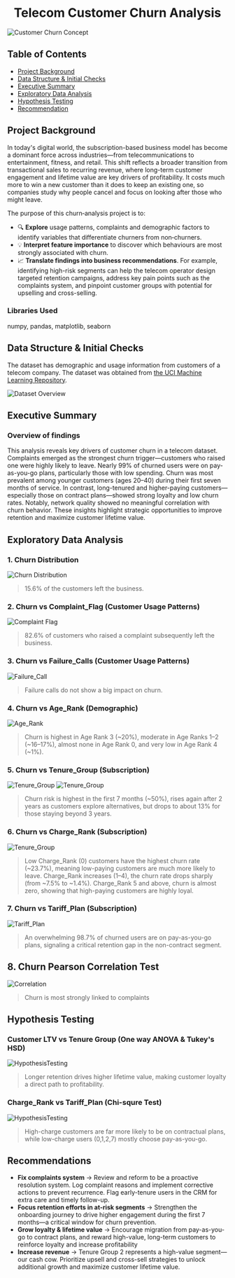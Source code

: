 # <div align="center">Telecom Customer Churn Analysis</div>

![Customer Churn Concept](Assets/churn_customers.png)

## Table of Contents
- [Project Background](#project-background)
- [Data Structure & Initial Checks](#data-structure--initial-checks)
- [Executive Summary](#executive-summary)
- [Exploratory Data Analysis](#exploratory-data-analysis)
- [Hypothesis Testing](#hypothesis-testing)
- [Recommendation](#recommendation)

## Project Background

In today's digital world, the subscription-based business model has become a dominant force across industries—from telecommunications to entertainment, fitness, and retail. This shift reflects a broader transition from transactional sales to recurring revenue, where long-term customer engagement and lifetime value are key drivers of profitability. It costs much more to win a new customer than it does to keep an existing one, so companies study why people cancel and focus on looking after those who might leave.

The purpose of this churn‑analysis project is to:
- 🔍 **Explore** usage patterns, complaints and demographic factors to identify variables that differentiate churners from non‑churners.
- 💡 **Interpret feature importance** to discover which behaviours are most strongly associated with churn.
- 📈 **Translate findings into business recommendations**. For example, identifying high-risk segments can help the telecom operator design targeted retention campaigns, address key pain points such as the complaints system, and pinpoint customer groups with potential for upselling and cross-selling.

### Libraries Used
numpy, pandas, matplotlib, seaborn

## Data Structure & Initial Checks
The dataset has demographic and usage information from customers of a telecom company. The dataset was obtained from [the UCI Machine Learning Repository](https://archive.ics.uci.edu/dataset/563/iranian+churn+dataset).

![Dataset Overview](Assets/dataset_overview.png)

## Executive Summary
### Overview of findings
This analysis reveals key drivers of customer churn in a telecom dataset. Complaints emerged as the strongest churn trigger—customers who raised one were highly likely to leave. Nearly 99% of churned users were on pay-as-you-go plans, particularly those with low spending. Churn was most prevalent among younger customers (ages 20–40) during their first seven months of service. In contrast, long-tenured and higher-paying customers—especially those on contract plans—showed strong loyalty and low churn rates. Notably, network quality showed no meaningful correlation with churn behavior. These insights highlight strategic opportunities to improve retention and maximize customer lifetime value.

## Exploratory Data Analysis
### 1. Churn Distribution
![Churn Distribution](Assets/churn_distribution.png)

> 15.6% of the customers left the business. 

### 2. Churn vs Complaint_Flag (Customer Usage Patterns)

![Complaint Flag](Assets/churn_complaint_flag.png)

> 82.6% of customers who raised a complaint subsequently left the business.

### 3. Churn vs Failure_Calls (Customer Usage Patterns)
![Failure_Call](Assets/churn_failure_calls_total.png)
> Failure calls do not show a big impact on churn.

### 4. Churn vs Age_Rank (Demographic)
![Age_Rank](Assets/churn_agerank.png)
> Churn is highest in Age Rank 3 (~20%), moderate in Age Ranks 1–2 (~16–17%), almost none in Age Rank 0, and very low in Age Rank 4 (~1%).

### 5. Churn vs Tenure_Group (Subscription)
![Tenure_Group](Assets/churn_tenuregroup.png)
![Tenure_Group](Assets/churn_tenure.png)
> Churn risk is highest in the first 7 months (~50%), rises again after 2 years as customers explore alternatives, but drops to about 13% for those staying beyond 3 years. 

### 6. Churn vs Charge_Rank (Subscription)
![Tenure_Group](Assets/churn_chargerank.png)
> Low Charge_Rank (0) customers have the highest churn rate (~23.7%), meaning low-paying customers are much more likely to leave.
> Charge_Rank increases (1–4), the churn rate drops sharply (from ~7.5% to ~1.4%).
> Charge_Rank 5 and above, churn is almost zero, showing that high-paying customers are highly loyal.

### 7. Churn vs Tariff_Plan (Subscription)
![Tariff_Plan](Assets/churn_tariffplan.png)
> An overwhelming 98.7% of churned users are on pay-as-you-go plans, signaling a critical retention gap in the non-contract segment.

## 8. Churn Pearson Correlation Test
![Correlation](Assets/churn_correlation.png)
> Churn is most strongly linked to complaints

## Hypothesis Testing
### Customer LTV vs Tenure Group (One way ANOVA & Tukey's HSD)
![HypothesisTesting](Assets/HypothesisTesting_ltv_tenuregroup.png)
> Longer retention drives higher lifetime value, making customer loyalty a direct path to profitability.

### Charge_Rank vs Tariff_Plan (Chi-squre Test)
![HypothesisTesting](Assets/HypothesisTesting_chargerank_tariffplan.png)
> High-charge customers are far more likely to be on contractual plans, while low-charge users (0,1,2,7) mostly choose pay-as-you-go.

## Recommendations
- **Fix complaints system** → Review and reform to be a proactive resolution system. Log complaint reasons and implement corrective actions to prevent recurrence. Flag early-tenure users in the CRM for extra care and timely follow-up.
- **Focus retention efforts in at-risk segments** → Strengthen the onboarding journey to drive higher engagement during the first 7 months—a critical window for churn prevention.
- **Grow loyalty & lifetime value** → Encourage migration from pay-as-you-go to contract plans, and reward high-value, long-term customers to reinforce loyalty and increase profitability
- **Increase revenue** → Tenure Group 2 represents a high-value segment—our cash cow. Prioritize upsell and cross-sell strategies to unlock additional growth and maximize customer lifetime value.














